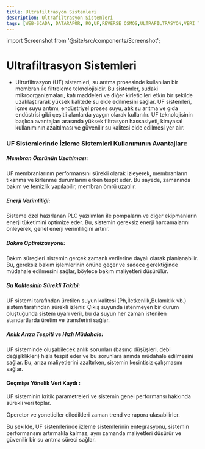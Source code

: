 ```yaml
---
title: Ultrafiltrasyon Sistemleri
description: Ultrafiltrasyon Sistemleri
tags: [WEB-SCADA, DATARAPOR, RO,UF,REVERSE OSMOS,ULTRAFILTRASYON,VERI TOPLAMA]
---
```


import Screenshot from '@site/src/components/Screenshot';

# Ultrafiltrasyon Sistemleri


  <Screenshot url='/img/10101.png' />

 
* Ultrafiltrasyon (UF) sistemleri, su arıtma prosesinde kullanılan bir membran ile filtreleme teknolojisidir. Bu sistemler, sudaki mikroorganizmaları,  katı maddeleri ve diğer kirleticileri etkin bir şekilde uzaklaştırarak yüksek kalitede su elde edilmesini sağlar. UF sistemleri, içme suyu arıtımı, endüstriyel proses suyu, atık su arıtma ve gıda endüstrisi gibi çeşitli alanlarda yaygın olarak kullanılır. UF teknolojisinin başlıca avantajları arasında yüksek filtrasyon hassasiyeti, kimyasal kullanımının azaltılması ve güvenilir su kalitesi elde edilmesi yer alır.


 
 ### UF Sistemlerinde İzleme Sistemleri Kullanımının Avantajları:

##### Membran Ömrünün Uzatılması:
UF membranlarının performansını sürekli olarak izleyerek, membranların tıkanma ve kirlenme durumlarını erken tespit eder. Bu sayede, zamanında bakım ve temizlik yapılabilir, membran ömrü uzatılır.

##### Enerji Verimliliği:
Sisteme özel hazırlanan PLC yazılımları ile pompaların ve diğer ekipmanların enerji tüketimini optimize eder. Bu, sistemin gereksiz enerji harcamalarını önleyerek, genel enerji verimliliğini artırır.

##### Bakım Optimizasyonu: 
Bakım süreçleri sistemin gerçek zamanlı verilerine dayalı olarak planlanabilir. Bu, gereksiz bakım işlemlerinin önüne geçer ve sadece gerektiğinde müdahale edilmesini sağlar, böylece bakım maliyetleri düşürülür.

##### Su Kalitesinin Sürekli Takibi:
UF sistemi tarafından üretilen suyun kalitesi (Ph,İletkenlik,Bulanıklık vb.) sistem tarafından sürekli izlenir. Çıkış suyunda istenmeyen bir durum oluştuğunda sistem  uyarı verir, bu da suyun her zaman istenilen standartlarda üretim ve transferini sağlar.

##### Anlık Arıza Tespiti ve Hızlı Müdahale:
UF sisteminde oluşabilecek anlık sorunları (basınç düşüşleri, debi değişiklikleri) hızla tespit eder ve bu sorunlara anında müdahale edilmesini sağlar. Bu, arıza maliyetlerini azaltırken, sistemin kesintisiz çalışmasını sağlar.

#### Geçmişe Yönelik Veri Kaydı : 
UF sisteminin kritik parametreleri ve sistemin genel performansı hakkında sürekli veri toplar.

Operetor ve yoneticiler diledikleri zaman trend ve rapora ulasabilirler.


Bu şekilde, UF sistemlerinde izleme sistemlerinin entegrasyonu, sistemin performansını artırmakla kalmaz, aynı zamanda maliyetleri düşürür ve güvenilir bir su arıtma süreci sağlar.


 


 